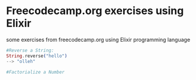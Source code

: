 # Freecodecamp.org exercises using Elixir
some exercises from freecodecamp.org using Elixir programming language

```elixir
#Reverse a String:
String.reverse("hello")
--> "olleh"
```

```elixir
#Factorialize a Number

```
